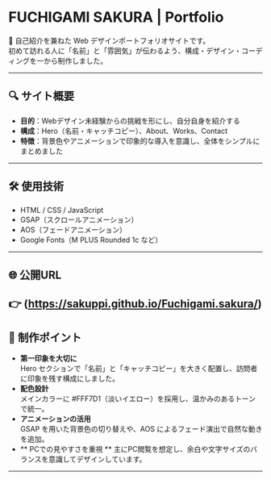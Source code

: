 # FUCHIGAMI SAKURA | Portfolio

🌸 自己紹介を兼ねた Web デザインポートフォリオサイトです。  
初めて訪れる人に「名前」と「雰囲気」が伝わるよう、構成・デザイン・コーディングを一から制作しました。

---

## 🔍 サイト概要
- **目的**：Webデザイン未経験からの挑戦を形にし、自分自身を紹介する  
- **構成**：Hero（名前・キャッチコピー）、About、Works、Contact  
- **特徴**：背景色やアニメーションで印象的な導入を意識し、全体をシンプルにまとめました  

---

## 🛠 使用技術
- HTML / CSS / JavaScript
- GSAP（スクロールアニメーション）
- AOS（フェードアニメーション）
- Google Fonts（M PLUS Rounded 1c など）

---

## 🌐 公開URL
👉 
(https://sakuppi.github.io/Fuchigami.sakura/)
---

## 📝 制作ポイント
- **第一印象を大切に**  
  Hero セクションで「名前」と「キャッチコピー」を大きく配置し、訪問者に印象を残す構成にしました。  
- **配色設計**  
  メインカラーに #FFF7D1（淡いイエロー）を採用し、温かみのあるトーンで統一。  
- **アニメーションの活用**  
  GSAP を用いた背景色の切り替えや、AOS によるフェード演出で自然な動きを追加。  
- ** PCでの見やすさを重視 **
  主にPC閲覧を想定し、余白や文字サイズのバランスを意識してデザインしています。


---
